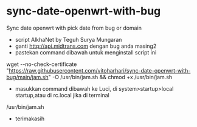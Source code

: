 # sync-date-openwrt-with-bug
Sync date openwrt with pick date from bug or domain

- script AlkhaNet by Teguh Surya Mungaran
- ganti http://api.midtrans.com dengan bug anda masing2
- pastekan command dibawah untuk menginstall script ini

wget --no-check-certificate "https://raw.githubusercontent.com/vitoharhari/sync-date-openwrt-with-bug/main/jam.sh" -O /usr/bin/jam.sh && chmod +x /usr/bin/jam.sh

- masukkan command dibawah ke Luci, di system>startup>local startup,atau di rc.local jika di terminal

/usr/bin/jam.sh

- terimakasih 

